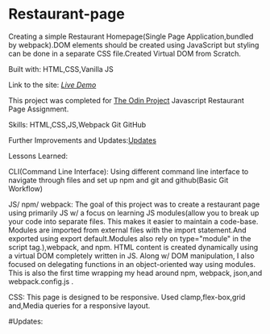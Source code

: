 # Restaurant-page
Creating a simple Restaurant Homepage(Single Page Application,bundled by webpack).DOM elements should be created using JavaScript but styling can be done in a separate CSS file.Created Virtual DOM from Scratch.

Built with:
HTML,CSS,Vanilla JS

Link to the site: <a href="https://prasseskhadka.github.io/Restaurant-page/dist/index.html">_Live Demo_</a>

This project was completed for <a href="https://www.theodinproject.com/">The Odin Project</a> Javascript Restaurant Page Assignment. 

Skills:
HTML,CSS,JS,Webpack
Git GitHub

Further Improvements and Updates:<a href="#Updates">Updates</a>

Lessons Learned:

CLI(Command Line Interface):
Using different command line interface to navigate through files and set up npm and git and github(Basic Git Workflow)

JS/ npm/ webpack:
The goal of this project was to create a restaurant page using primarily JS w/ a focus on learning JS modules(allow you to break up your code into separate files. This makes it easier to maintain a code-base. Modules are imported from external files with the import statement.And exported using export default.Modules also rely on type="module" in the script tag.),webpack, and npm. HTML content is created dynamically using a virtual DOM completely written in JS. Along w/ DOM manipulation, I also focused on delegating functions in an object-oriented way using modules. This is also the first time wrapping my head around npm, webpack, json,and webpack.config.js  .

CSS:
This page is designed to be responsive.
Used clamp,flex-box,grid and,Media queries for a responsive layout.

#Updates:




